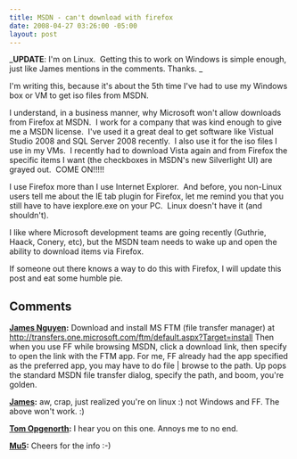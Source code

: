 ```yaml
---
title: MSDN - can't download with firefox
date: 2008-04-27 03:26:00 -05:00
layout: post
---
```


_**UPDATE**: I'm on Linux.  Getting this to work on Windows is simple enough, just like James mentions in the comments. Thanks. _

I'm writing this, because it's about the 5th time I've had to use my Windows box or VM to get iso files from MSDN.   


<rant>   


I understand, in a business manner, why Microsoft won't allow downloads from Firefox at MSDN.  I work for a company that was kind enough to give me a MSDN license.  I've used it a great deal to get software like Vistual Studio 2008 and SQL Server 2008 recently.  I also use it for the iso files I use in my VMs.  I recently had to download Vista again and from Firefox the specific items I want (the checkboxes in MSDN's new Silverlight UI) are grayed out.  COME ON!!!!!

I use Firefox more than I use Internet Explorer.  And before, you non-Linux users tell me about the IE tab plugin for Firefox, let me remind you that you still have to have iexplore.exe on your PC.  Linux doesn't have it (and shouldn't).

I like where Microsoft development teams are going recently (Guthrie, Haack, Conery, etc), but the MSDN team needs to wake up and open the ability to download items via Firefox.

If someone out there knows a way to do this with Firefox, I will update this post and eat some humble pie.

</rant>

## Comments

**[James Nguyen](#234 "2008-04-27 04:53:09"):** Download and install MS FTM (file transfer manager) at http://transfers.one.microsoft.com/ftm/default.aspx?Target=install Then when you use FF while browsing MSDN, click a download link, then specify to open the link with the FTM app. For me, FF already had the app specified as the preferred app, you may have to do file | browse to the path. Up pops the standard MSDN file transfer dialog, specify the path, and boom, you're golden.

**[James](#235 "2008-04-27 04:54:04"):** aw, crap, just realized you're on linux :) not Windows and FF. The above won't work. :)

**[Tom Opgenorth](#236 "2008-04-27 17:32:51"):** I hear you on this one. Annoys me to no end.

**[Mu5](#237 "2008-10-10 18:02:48"):** Cheers for the info :-)

